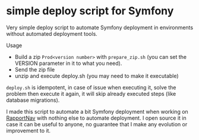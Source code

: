 # simple deploy script for Symfony

Very simple deploy script to automate Symfony deployment in environments without automated deployment tools.

Usage
- Build a zip `Prod<version number>` with `prepare_zip.sh` (you can set the VERSION parameter in it to what you need). 
- Send the zip file 
- unzip and execute deploy.sh (you may need to make it executable)

`deploy.sh` is idempotent, in case of issue when executing it, solve the problem then execute it again, it will skip already executed steps (like database migrations). 

I made this script to automate a bit Symfony deployment when working on [RapportNav](https://github.com/MTES-MCT/rapportNav) with nothing else to automate deployment. 
I open source it in case it can be useful to anyone, no guarantee that I make any evolution or improvement to it. 
